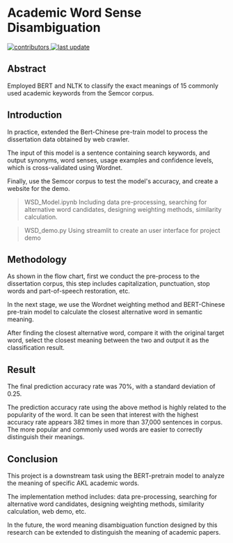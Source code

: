 # Academic Word Sense Disambiguation 
    
<!-- Badges -->
<p>
  <a href="">
    <img src="https://img.shields.io/badge/contributors-3-yellow" alt="contributors" />
  </a>
  <a href="">
    <img src="https://img.shields.io/badge/last%20update-January%202021-green" alt="last update" />
  </a>
</p>

## Abstract
Employed BERT and NLTK to classify the exact meanings of 15 commonly used academic keywords from the Semcor corpus.

## Introduction
In practice, extended the Bert-Chinese pre-train model to process the dissertation data obtained by web crawler. 

The input of this model is a sentence containing search keywords, and output synonyms, word senses, usage examples and confidence levels, which is cross-validated using Wordnet. 

Finally, use the Semcor corpus to test the model's accuracy, and create a website for the demo.

> WSD_Model.ipynb
Including data pre-processing, searching for alternative word candidates, designing weighting methods, similarity calculation.

> WSD_demo.py
Using streamlit to create an user interface for project demo

## Methodology
As shown in the flow chart, first we conduct the pre-process to the dissertation corpus, this step includes capitalization, punctuation, stop words and part-of-speech restoration, etc.

In the next stage, we use the Wordnet weighting method and BERT-Chinese pre-train model to calculate the closest alternative word in semantic meaning.

After finding the closest alternative word, compare it with the original target word, select the closest meaning between the two and output it as the classification result.

## Result
The final prediction accuracy rate was 70%, with a standard deviation of 0.25.

The prediction accuracy rate using the above method is highly related to the popularity of the word. It can be seen that interest with the highest accuracy rate appears 382 times in more than 37,000 sentences in corpus. The more popular and commonly used words are easier to correctly distinguish their meanings.

## Conclusion
This project is a downstream task using the BERT-pretrain model to analyze the meaning of specific AKL academic words.

The implementation method includes: data pre-processing, searching for alternative word candidates, designing weighting methods, similarity calculation, web demo, etc.

In the future, the word meaning disambiguation function designed by this research can be extended to distinguish the meaning of academic papers.